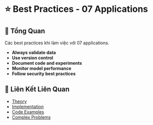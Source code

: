 # ⭐ Best Practices - 07 Applications

## 🎯 Tổng Quan

Các best practices khi làm việc với 07 applications.

- **Always validate data**
- **Use version control**
- **Document code and experiments**
- **Monitor model performance**
- **Follow security best practices**

## 🔗 Liên Kết Liên Quan

- [Theory](./THEORY_07_applications.md)
- [Implementation](./IMPLEMENTATION_07_applications.md)
- [Code Examples](./CODE_EXAMPLES_07_applications.md)
- [Complex Problems](./COMPLEX_PROBLEMS.md)

